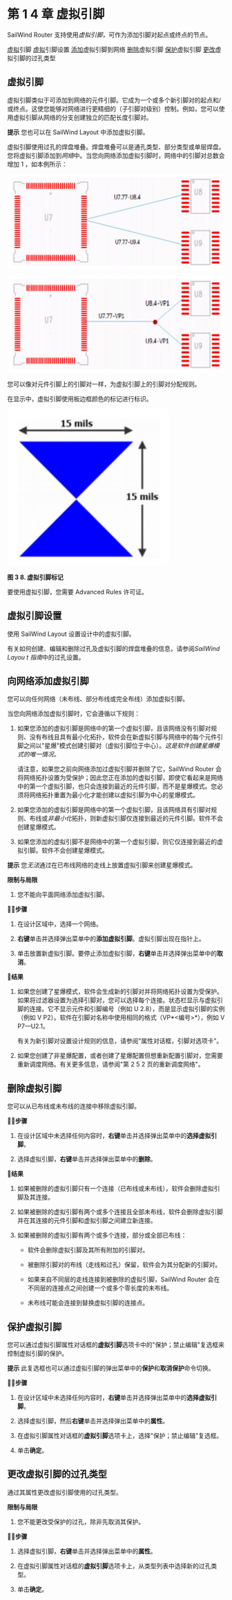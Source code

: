 # 第 1  4 章 虚拟引脚

SailWind Router 支持使用*虚拟引脚*，可作为添加引脚对起点或终点的节点。

[虚拟](#page-0-0)引脚 [虚拟](#page-2-0)引脚设置 [添加](#page-2-1)虚拟引脚到网络 [删除](#page-3-0)虚拟引脚 [保护](#page-4-0)虚拟引脚 [更改](#page-4-1)虚拟引脚的过孔类型

## 虚拟引脚

虚拟引脚类似于可添加到网络的元件引脚。它成为一个或多个新引脚对的起点和/或终点。这使您能够对网络进行更精细的（子引脚对级别）控制。例如，您可以使用虚拟引脚从网络的分支创建独立的匹配长度引脚对。


**提示** 您也可以在 SailWind Layout 中添加虚拟引脚。

虚拟引脚使用过孔的焊盘堆叠。焊盘堆叠可以是通孔类型、部分类型或单层焊盘。您将虚拟引脚添加到*网络*中。当您向网络添加虚拟引脚时，网络中的引脚对总数会增加 1 ，如本例所示：

![](/router/guide/14/_page_1_Figure_2.jpeg)

![](/router/guide/14/_page_1_Figure_4.jpeg)

您可以像对元件引脚上的引脚对一样，为虚拟引脚上的引脚对分配规则。

在显示中，虚拟引脚使用板边框颜色的标记进行标识。

![](/router/guide/14/_page_1_Figure_7.jpeg)

**图 3 8. 虚拟引脚标记**

要使用虚拟引脚，您需要 Advanced Rules 许可证。

## 虚拟引脚设置

使用 SailWind Layout 设置设计中的虚拟引脚。

有关如何创建、编辑和删除过孔及虚拟引脚的焊盘堆叠的信息，请参阅*SailWind Layou t 指南*中的过孔设置。

## 向网络添加虚拟引脚

您可以向任何网络（未布线、部分布线或完全布线）添加虚拟引脚。

当您向网络添加虚拟引脚时，它会遵循以下规则：

1. 如果您添加的虚拟引脚是网络中的第一个虚拟引脚，且该网络没有引脚对规则、没有布线且具有最小化拓扑，软件会在新虚拟引脚与网络中的每个元件引脚之间以"星爆"模式创建引脚对（虚拟引脚位于中心）。*这是软件创建星爆模式的唯一情况。*

   请注意，如果您之前向网络添加过虚拟引脚并删除了它，SailWind Router 会将网络拓扑设置为受保护；因此您正在添加的虚拟引脚，即使它看起来是网络中的第一个虚拟引脚，也只会连接到最近的元件引脚，而不是星爆模式。您必须将网络拓扑重置为最小化才能创建以虚拟引脚为中心的星爆模式。

2. 如果您添加的虚拟引脚是网络中的第一个虚拟引脚，且该网络具有引脚对规则、布线或*非最小化*拓扑，则新虚拟引脚仅连接到最近的元件引脚。软件不会创建星爆模式。

3. 如果您添加的虚拟引脚不是网络中的第一个虚拟引脚，则它仅连接到最近的虚拟引脚。软件不会创建星爆模式。


**提示** 您*无法*通过在已布线网络的走线上放置虚拟引脚来创建星爆模式。

**限制与局限**

1. 您不能向平面网络添加虚拟引脚。

🏃‍♂️‍**步骤**

1. 在设计区域中，选择一个网络。

2. **右键**单击并选择弹出菜单中的**添加虚拟引脚**。虚拟引脚出现在指针上。

3. 单击放置新虚拟引脚。要停止添加虚拟引脚，**右键**单击并选择弹出菜单中的**取消**。

👀‍**结果**

1. 如果您创建了星爆模式，软件会生成新的引脚对并将网络拓扑设置为受保护。如果将过滤器设置为选择引脚对，您可以选择每个连接。状态栏显示与虚拟引脚的连接。它不显示元件和引脚编号（例如 U 2.8），而是显示虚拟引脚的实例（例如 V P2）。软件在引脚对名称中使用相同的格式（VP*<编号>*），例如 V P7—U2.1。

   有关为新引脚对设置设计规则的信息，请参阅"属性对话框，引脚对选项卡"。

2. 如果您创建了非星爆配置，或者创建了星爆配置但想重新配置引脚对，您需要重新调度网络。有关更多信息，请参阅"第 2 5 2 页的重新调度网络"。

## 删除虚拟引脚

您可以从已布线或未布线的连接中移除虚拟引脚。

🏃‍♂️‍**步骤**

1. 在设计区域中未选择任何内容时，**右键**单击并选择弹出菜单中的**选择虚拟引脚**。

2. 选择虚拟引脚，**右键**单击并选择弹出菜单中的**删除**。

👀‍**结果**

1. 如果被删除的虚拟引脚只有一个连接（已布线或未布线），软件会删除虚拟引脚及其连接。

2. 如果被删除的虚拟引脚有两个或多个连接且全部未布线，软件会删除虚拟引脚并在其连接的元件引脚和虚拟引脚之间建立新连接。

3. 如果被删除的虚拟引脚有两个或多个连接，部分或全部已布线：

   - 软件会删除虚拟引脚及其所有附加的引脚对。

   - 被删除引脚对的布线（走线和过孔）保留，软件会为其分配新的引脚对。

   - 如果来自不同层的走线连接到被删除的虚拟引脚，SailWind Router 会在不同层的连接点之间创建一个或多个零长度的未布线。

   - 未布线可能会连接到替换虚拟引脚的连接点。

## 保护虚拟引脚

您可以通过虚拟引脚属性对话框的**虚拟引脚**选项卡中的"保护；禁止编辑"复选框来控制虚拟引脚的保护。


**提示** 此复选框也可以通过虚拟引脚的弹出菜单中的**保护**和**取消保护**命令切换。

🏃‍♂️‍**步骤**

1. 在设计区域中未选择任何内容时，**右键**单击并选择弹出菜单中的**选择虚拟引脚**。

2. 选择虚拟引脚，然后**右键**单击并选择弹出菜单中的**属性**。

3. 在虚拟引脚属性对话框的**虚拟引脚**选项卡上，选择"保护；禁止编辑"复选框。

4. 单击**确定**。

## 更改虚拟引脚的过孔类型

通过其属性更改虚拟引脚使用的过孔类型。

**限制与局限**

1. 您不能更改受保护的过孔，除非先取消其保护。

🏃‍♂️‍**步骤**

1. 选择虚拟引脚，**右键**单击并选择弹出菜单中的**属性**。

2. 在虚拟引脚属性对话框的**虚拟引脚**选项卡上，从类型列表中选择新的过孔类型。

3. 单击**确定**。